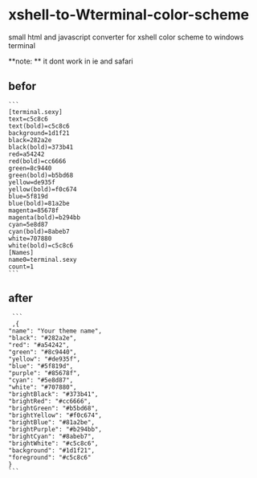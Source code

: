 # xshell-to-Wterminal-color-scheme
small html and javascript converter for xshell color scheme to windows terminal

**note: **  it dont work in ie and safari

## befor

    ```
    [terminal.sexy]
    text=c5c8c6
    text(bold)=c5c8c6
    background=1d1f21
    black=282a2e
    black(bold)=373b41
    red=a54242
    red(bold)=cc6666
    green=8c9440
    green(bold)=b5bd68
    yellow=de935f
    yellow(bold)=f0c674
    blue=5f819d
    blue(bold)=81a2be
    magenta=85678f
    magenta(bold)=b294bb
    cyan=5e8d87
    cyan(bold)=8abeb7
    white=707880
    white(bold)=c5c8c6
    [Names]
    name0=terminal.sexy
    count=1
    ```







## after

     ```
     ,{
    "name": "Your theme name",
    "black": "#282a2e",
    "red": "#a54242",
    "green": "#8c9440",
    "yellow": "#de935f",
    "blue": "#5f819d",
    "purple": "#85678f",
    "cyan": "#5e8d87",
    "white": "#707880",
    "brightBlack": "#373b41",
    "brightRed": "#cc6666",
    "brightGreen": "#b5bd68",
    "brightYellow": "#f0c674",
    "brightBlue": "#81a2be",
    "brightPurple": "#b294bb",
    "brightCyan": "#8abeb7",
    "brightWhite": "#c5c8c6",
    "background": "#1d1f21",
    "foreground": "#c5c8c6"
    }
    ```
